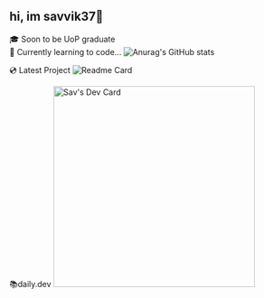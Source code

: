## hi, im savvik37👋
  🎓 Soon to be UoP graduate\
  🔭 Currently learning to code...
![Anurag's GitHub stats](https://github-readme-stats.vercel.app/api?username=savvik37&show_icons=true&theme=yeblu)

  💿 Latest Project
![Readme Card](https://github-readme-stats.vercel.app/api/pin/?username=savvik37&repo=color-picker-react&show_icons=true&theme=yeblu)

  📚daily.dev
<a href="https://app.daily.dev/rinse3000"><img src="https://api.daily.dev/devcards/v2/TeVyZzJ2Uq27MImrQp4Wt.png?type=default&r=20x" width="356" alt="Sav's Dev Card"/></a>

<!--
**savvik37/savvik37** is a ✨ _special_ ✨ repository because its `README.md` (this file) appears on your GitHub profile.

Here are some ideas to get you started:

- 🔭 I’m currently working on ...
- 🌱 I’m currently learning ...
- 👯 I’m looking to collaborate on ...
- 🤔 I’m looking for help with ...
- 💬 Ask me about ...
- 📫 How to reach me: ...
- 😄 Pronouns: ...
- ⚡ Fun fact: ...
-->
